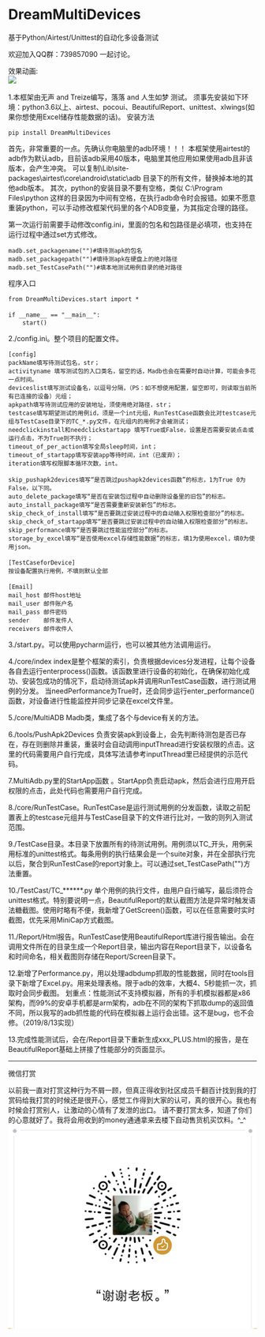 # DreamMultiDevices
基于Python/Airtest/Unittest的自动化多设备测试

欢迎加入QQ群：739857090 一起讨论。

效果动画:  
![](template/框架.gif) 



1.本框架由无声 and Treize编写，落落 and 人生如梦 测试。
须事先安装如下环境：python3.6以上、airtest、pocoui、BeautifulReport、unittest、xlwings(如果你想使用Excel储存性能数据的话)。
安装方法
    
    pip install DreamMultiDevices
    
    
首先，非常重要的一点。先确认你电脑里的adb环境！！！
本框架使用airtest的adb作为默认adb，目前该adb采用40版本，电脑里其他应用如果使用adb且非该版本，会产生冲突。
可以复制\Lib\site-packages\airtest\core\android\static\adb 目录下的所有文件，替换掉本地的其他adb版本。
其次，python的安装目录不要有空格，类似 C:\Program Files\python 这样的目录因为中间有空格，在执行adb命令时会报错。如果不愿意重装python，可以手动修改框架代码里的各个ADB变量，为其指定合理的路径。

第一次运行前需要手动修改config.ini，里面的包名和包路径是必填项，也支持在运行过程中通过set方式修改。

    madb.set_packagename("")#填待测apk的包名
    madb.set_packagepath("")#填待测apk在硬盘上的绝对路径
    madb.set_TestCasePath("")#填本地测试用例目录的绝对路径
    
程序入口

    from DreamMultiDevices.start import *
    
    if __name__ == "__main__":
        start()
        
2./config.ini。整个项目的配置文件。
    
    [config]
    packName填写待测试包名，str；
    activityname 填写测试包的入口类名，留空的话，Madb也会在需要时自动计算，可能会多花一点时间。
    deviceslist填写测试设备名，以逗号分隔，（PS：如不想使用配置，留空即可，则读取当前所有已连接的设备）元组；
    apkpath填写待测试应用的安装地址，须使用绝对路径，str；
    testcase填写期望测试的用例id，须是一个int元组，RunTestCase函数会比对testcase元组与TestCase目录下的TC_*.py文件，在元组内的用例才会被测试；
    needclickinstall和needclickstartapp 填写True或False，设置是否需要安装点击或运行点击，不为True则不执行；
    timeout_of_per_action填写全局sleep时间，int；
    timeout_of_startapp填写安装app等待时间，int（已废弃）；
    iteration填写权限脚本循环次数，int。
    
    skip_pushapk2devices填写“是否跳过pushapk2devices函数”的标志，1为True 0为False，以下同。
    auto_delete_package填写“是否在安装包过程中自动删除设备里的旧包”的标志。
    auto_install_package填写“是否需要重新安装新包”的标志。
    skip_check_of_install填写“是否要跳过安装过程中的自动输入权限检查部分”的标志。
    skip_check_of_startapp填写“是否要跳过安装过程中的自动输入权限检查部分”的标志。
    skip_performance填写“是否要跳过性能监控部分”的标志。
    storage_by_excel填写“是否使用excel存储性能数据”的标志，填1为使用excel，填0为使用json。
    
    [TestCaseforDevice]
    按设备配置执行用例，不填则默认全部
    
    [Email]
    mail_host 邮件host地址
    mail_user 邮件账户名
    mail_pass 邮件密码
    sender    邮件发件人
    receivers 邮件收件人
        
3./start.py。可以使用pycharm运行，也可以被其他方法调用运行。

4./core/index index是整个框架的索引，负责根据devices分发进程，让每个设备各自去运行enterprocess()函数。该函数里进行设备的初始化，在确保初始化成功、安装包成功的情况下，启动待测试apk并调用RunTestCase函数，进行测试用例的分发。
当needPerformance为True时，还会同步运行enter_performance()函数，对设备进行性能监控并同步记录在excel文件里。

5./core/MultiADB Madb类，集成了各个与device有关的方法。

6./tools/PushApk2Devices 负责安装apk到设备上，会先判断待测包是否已存在，存在则删除并重装，重装时会自动调用inputThread进行安装权限的点击。这里的代码需要用户自行完成，具体写法请参考inputThread里已经提供的示范代码。

7.MultiAdb.py里的StartApp函数 。StartApp负责启动apk，然后会进行应用开启权限的点击，此处代码也需要用户自行完成。

8./core/RunTestCase。RunTestCase是运行测试用例的分发函数，读取之前配置表上的testcase元组并与TestCase目录下的文件进行比对，一致的则列入测试范围。

9./TestCase目录。本目录下放置所有的待测试用例。用例须以TC_开头，用例采用标准的unittest格式。每条用例的执行结果会是一个suite对象，并在全部执行完以后，聚合到RunTestCase的report对象上。可以通过set_TestCasePath("")方法重置。

10./TestCast/TC_******.py 单个用例的执行文件，由用户自行编写，最后须符合unittest格式。特别要说明一点，BeautifulReport的默认截图方法是异常时触发语法糖截图。使用时略有不便，我新增了GetScreen()函数，可以在任意需要时实时截图，优先采用MiniCap方式截图。

11./Report/Html报告。RunTestCase使用BeautifulReport库进行报告输出。会在调用文件所在的目录生成一个Report目录，输出内容在Report目录下，以设备名和时间命名，相关截图则存储在Report/Screen目录下。

12.新增了Performance.py，用以处理adbdump抓取的性能数据，同时在tools目录下新增了Excel.py。用来处理表格。限于adb的效率，大概4、5秒能抓一次，抓取时会同步截图。
划重点：性能测试不支持模拟器，所有的手机模拟器都是x86架构，而99%的安卓手机都是arm架构，adb在不同的架构下抓取dump的返回值不同，所以我写的adb抓性能的代码在模拟器上运行会出错。这不是bug，也不会修。（2019/8/13实现）

13.完成性能测试后，会在/Report目录下重新生成xxx_PLUS.html的报告，是在BeautifulReport基础上拼接了性能部分的页面显示。

-------------------------------------------
微信打赏

以前我一直对打赏这种行为不屑一顾，但真正得收到社区成员千翻百计找到我的打赏码给我打赏的时候还是很开心，感觉工作得到大家的认可，真的很开心。我也有时候会打赏别人，让激动的心情有了发泄的出口。 请不要打赏太多，知道了你们的心意就好了。我将会用收到的money通通拿来去楼下自动售货机买饮料。^_^
![image](template/赞赏码.png)
